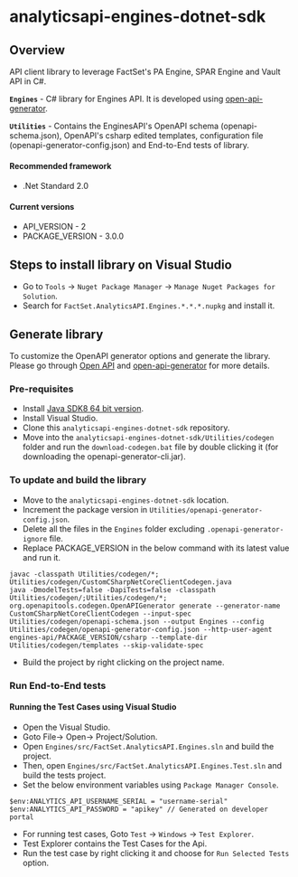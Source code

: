 # analyticsapi-engines-dotnet-sdk

## Overview
API client library to leverage FactSet's PA Engine, SPAR Engine and Vault API in C#.

**`Engines`** - C# library for Engines API. It is developed using [open-api-generator](https://github.com/OpenAPITools/openapi-generator).

**`Utilities`** - Contains the EnginesAPI's OpenAPI schema (openapi-schema.json), OpenAPI's csharp edited templates, configuration file (openapi-generator-config.json) and End-to-End tests of library. 

#### Recommended framework
* .Net Standard 2.0

#### Current versions
* API_VERSION - 2
* PACKAGE_VERSION - 3.0.0

## Steps to install library on Visual Studio
* Go to `Tools` -> `Nuget Package Manager` -> `Manage Nuget Packages for Solution`.
* Search for `FactSet.AnalyticsAPI.Engines.*.*.*.nupkg` and install it.

## Generate library
To customize the OpenAPI generator options and generate the library. Please go through [Open API](https://swagger.io/docs/specification/about/) and [open-api-generator](https://github.com/OpenAPITools/openapi-generator) for more details.

### Pre-requisites
* Install [Java SDK8 64 bit version](http://www.oracle.com/technetwork/java/javase/downloads/jdk8-downloads-2133151.html).
* Install Visual Studio.
* Clone this `analyticsapi-engines-dotnet-sdk` repository.
* Move into the `analyticsapi-engines-dotnet-sdk/Utilities/codegen` folder and run the `download-codegen.bat` file by double clicking it (for downloading the openapi-generator-cli.jar).

### To update and build the library
* Move to the `analyticsapi-engines-dotnet-sdk` location.
* Increment the package version in `Utilities/openapi-generator-config.json`.
* Delete all the files in the `Engines` folder excluding `.openapi-generator-ignore` file. 
* Replace PACKAGE_VERSION in the below command with its latest value and run it.
```
javac -classpath Utilities/codegen/*; Utilities/codegen/CustomCSharpNetCoreClientCodegen.java
java -DmodelTests=false -DapiTests=false -classpath Utilities/codegen/;Utilities/codegen/*; org.openapitools.codegen.OpenAPIGenerator generate --generator-name CustomCSharpNetCoreClientCodegen --input-spec Utilities/codegen/openapi-schema.json --output Engines --config Utilities/codegen/openapi-generator-config.json --http-user-agent engines-api/PACKAGE_VERSION/csharp --template-dir Utilities/codegen/templates --skip-validate-spec
```
* Build the project by right clicking on the project name.

### Run End-to-End tests

#### Running the Test Cases using Visual Studio
* Open the Visual Studio.
* Goto File-> Open-> Project/Solution.
* Open `Engines/src/FactSet.AnalyticsAPI.Engines.sln` and build the project.
* Then, open `Engines/src/FactSet.AnalyticsAPI.Engines.Test.sln` and build the tests project.
* Set the below environment variables using `Package Manager Console`.
```
$env:ANALYTICS_API_USERNAME_SERIAL = "username-serial"
$env:ANALYTICS_API_PASSWORD = "apikey" // Generated on developer portal
```
* For running test cases, Goto `Test` -> `Windows` -> `Test Explorer`.
* Test Explorer contains the Test Cases for the Api.
* Run the test case by right clicking it and choose for `Run Selected Tests` option.